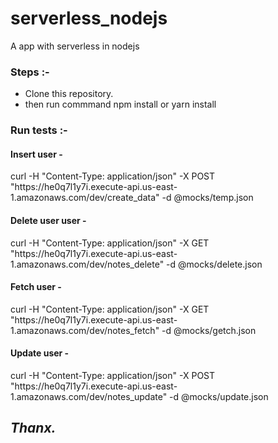# serverless_nodejs
A app with serverless in nodejs 
<h3>Steps :-</h3>
<ul>
  <li>Clone this repository.</li>
  <li>then run commmand npm install or yarn install </li>
</ul>

<h3>Run tests :-</h3>
<h4>Insert user -</h4>
<p>curl -H "Content-Type: application/json" -X POST "https://he0q7l1y7i.execute-api.us-east-1.amazonaws.com/dev/create_data" -d @mocks/temp.json</p>

<h4>Delete user user -</h4>
<p>curl -H "Content-Type: application/json" -X GET "https://he0q7l1y7i.execute-api.us-east-1.amazonaws.com/dev/notes_delete" -d @mocks/delete.json</p>

<h4>Fetch user -</h4>
<p>curl -H "Content-Type: application/json" -X GET "https://he0q7l1y7i.execute-api.us-east-1.amazonaws.com/dev/notes_fetch" -d @mocks/getch.json</p>

<h4>Update user -</h4>
<p>curl -H "Content-Type: application/json" -X POST "https://he0q7l1y7i.execute-api.us-east-1.amazonaws.com/dev/notes_update" -d @mocks/update.json</p>


<h2><i>Thanx.</i></h2>
